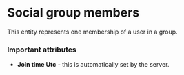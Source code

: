 
# Social group members

This entity represents one membership of a user in a group.

### Important attributes

- **Join time Utc** - this is automatically set by the server.
